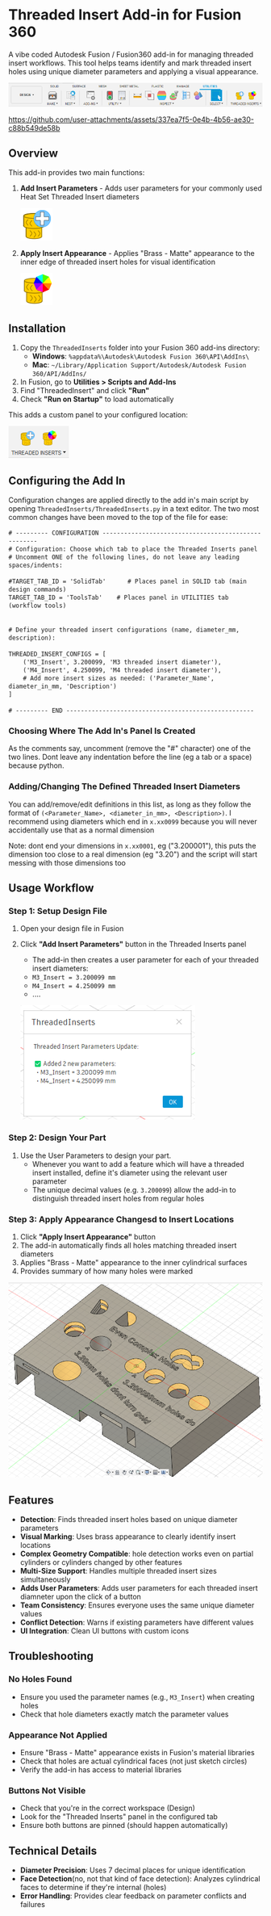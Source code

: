 # Threaded Insert Add-in for Fusion 360

A vibe coded Autodesk Fusion / Fusion360 add-in for managing threaded insert workflows. This tool helps teams identify and mark threaded insert holes using unique diameter parameters and applying a visual appearance.

![Custom Panel Shown In Utilities Ribon](./Screenshots/UtilitiesRibon.png)

https://github.com/user-attachments/assets/337ea7f5-0e4b-4b56-ae30-c88b549de58b

## Overview

This add-in provides two main functions:
1. **Add Insert Parameters** - Adds user parameters for your commonly used Heat Set Threaded Insert diameters

   ![Insert Parameters Button](./ThreadedInserts/resources/AddParams/32x32.svg)
   
2. **Apply Insert Appearance** - Applies "Brass - Matte" appearance to the inner edge of threaded insert holes for visual identification

    ![Insert Parameters Button](./ThreadedInserts/resources/ApplyAppearance/32x32.svg)


## Installation

1. Copy the `ThreadedInserts` folder into your Fusion 360 add-ins directory:
   - **Windows**: `%appdata%\Autodesk\Autodesk Fusion 360\API\AddIns\`
   - **Mac**: `~/Library/Application Support/Autodesk/Autodesk Fusion 360/API/AddIns/`
2. In Fusion, go to **Utilities > Scripts and Add-Ins**
3. Find "ThreadedInsert" and click **"Run"**
4. Check **"Run on Startup"** to load automatically

This adds a custom panel to your configured location:

![Custom Panel](./Screenshots/Panel.png)

## Configuring the Add In

Configuration changes are applied directly to the add in's main script by opening `ThreadedInserts/ThreadedInserts.py` in a text editor. The two most common changes have been moved to the top of the file for ease:
```
# --------- CONFIGURATION ----------------------------------------------------
# Configuration: Choose which tab to place the Threaded Inserts panel
# Uncomment ONE of the following lines, do not leave any leading spaces/indents:

#TARGET_TAB_ID = 'SolidTab'      # Places panel in SOLID tab (main design commands)
TARGET_TAB_ID = 'ToolsTab'    # Places panel in UTILITIES tab (workflow tools)


# Define your threaded insert configurations (name, diameter_mm, description):

THREADED_INSERT_CONFIGS = [
    ('M3_Insert', 3.200099, 'M3 threaded insert diameter'),
    ('M4_Insert', 4.250099, 'M4 threaded insert diameter'),
    # Add more insert sizes as needed: ('Parameter_Name', diameter_in_mm, 'Description')
]

# --------- END ----------------------------------------------------
```
### Choosing Where The Add In's Panel Is Created

As the comments say, uncomment (remove the "#" character) one of the two lines. Dont leave any indentation before the line (eg a tab or a space) because python.

### Adding/Changing The Defined Threaded Insert Diameters

You can add/remove/edit definitions in this list, as long as they follow the format of `(<Parameter_Name>, <diameter_in_mm>, <Description>)`. I recommend using diameters which end in `x.xx0099` because you will never accidentally use that as a normal dimension

Note: dont end your dimensions in `x.xx0001`, eg ("3.200001"), this puts the dimension too close to a real dimension (eg "3.20") and the script will start messing with those dimensions too

## Usage Workflow

### Step 1: Setup Design File
1. Open your design file in Fusion
2. Click **"Add Insert Parameters"** button in the Threaded Inserts panel
    - The add-in then creates a user parameter for each of your threaded insert diameters:
    - `M3_Insert = 3.200099 mm`
    - `M4_Insert = 4.250099 mm`
    - ....

    ![Parameters Added Dialog](./Screenshots/ParamsDialog.png)

### Step 2: Design Your Part
1. Use the User Parameters to design your part. 
    - Whenever you want to add a feature which will have a threaded insert installed, define it's diameter using the relevant user parameter
    - The unique decimal values (e.g. `3.200099`) allow the add-in to distinguish threaded insert holes from regular holes

### Step 3: Apply Appearance Changesd to Insert Locations
1. Click **"Apply Insert Appearance"** button
2. The add-in automatically finds all holes matching threaded insert diameters
3. Applies "Brass - Matte" appearance to the inner cylindrical surfaces
4. Provides summary of how many holes were marked

![Appearance Applied To Holes](./Screenshots/AppearanceApplied.png)


## Features

- **Detection**: Finds threaded insert holes based on unique diameter parameters
- **Visual Marking**: Uses brass appearance to clearly identify insert locations
- **Complex Geometry Compatible**: hole detection works even on partial cylinders or cylinders changed by other features 
- **Multi-Size Support**: Handles multiple threaded insert sizes simultaneously
- **Adds User Parameters**: Adds user parameters for each threaded insert diamneter upon the click of a button
- **Team Consistency**: Ensures everyone uses the same unique diameter values
- **Conflict Detection**: Warns if existing parameters have different values
- **UI Integration**: Clean UI buttons with custom icons

## Troubleshooting

### No Holes Found
- Ensure you used the parameter names (e.g., `M3_Insert`) when creating holes
- Check that hole diameters exactly match the parameter values

### Appearance Not Applied
- Ensure "Brass - Matte" appearance exists in Fusion's material libraries
- Check that holes are actual cylindrical faces (not just sketch circles)
- Verify the add-in has access to material libraries

### Buttons Not Visible
- Check that you're in the correct workspace (Design)
- Look for the "Threaded Inserts" panel in the configured tab
- Ensure both buttons are pinned (should happen automatically)

## Technical Details

- **Diameter Precision**: Uses 7 decimal places for unique identification
- **Face Detection**(no, not that kind of face detection): Analyzes cylindrical faces to determine if they're internal (holes)
- **Error Handling**: Provides clear feedback on parameter conflicts and failures

